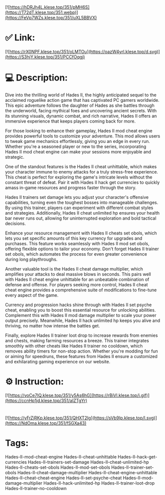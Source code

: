 [![https://hDRJh4L.klese.top/351/pMH6S](https://T72dT.klese.top/351.webp)](https://FeVp7WZs.klese.top/351/uXL5BBVX)
# ✅ Link:
[![https://rX0NPF.klese.top/351/oLMTOu](https://oazW4yrl.klese.top/d.svg)](https://S3hjY.klese.top/351/PCCfOqgj)
# 💻 Description:
Dive into the thrilling world of Hades II, the highly anticipated sequel to the acclaimed roguelike action game that has captivated PC gamers worldwide. This epic adventure follows the daughter of Hades as she battles through the underworld, facing mythical foes and uncovering ancient secrets. With its stunning visuals, dynamic combat, and rich narrative, Hades II offers an immersive experience that keeps players coming back for more.



For those looking to enhance their gameplay, Hades II mod cheat engine provides powerful tools to customize your adventure. This mod allows users to tweak game mechanics effortlessly, giving you an edge in every run. Whether you're a seasoned player or new to the series, incorporating Hades II mod cheat engine can make your sessions more enjoyable and strategic.



One of the standout features is the Hades II cheat unhittable, which makes your character immune to enemy attacks for a truly stress-free experience. This cheat is perfect for exploring the game's intricate levels without the constant threat of defeat. Pair it with Hades II hack get currencies to quickly amass in-game resources and progress faster through the story.



Hades II trainers set damage lets you adjust your character's offensive capabilities, turning even the toughest bosses into manageable challenges. By using this trainer, players can experiment with different combat styles and strategies. Additionally, Hades II cheat unlimited hp ensures your health bar never runs out, allowing for uninterrupted exploration and bold tactical decisions.



Enhance your resource management with Hades II cheats set obols, which lets you set specific amounts of this key currency for upgrades and purchases. This feature works seamlessly with Hades II mod set obols, offering flexible options to tailor your economy. Don't forget Hades II trainer set obols, which automates the process for even greater convenience during long playthroughs.



Another valuable tool is the Hades II cheat damage multiplier, which amplifies your attacks to deal massive blows in seconds. This pairs well with Hades II cheat engine unhittable for an unbeatable combination of defense and offense. For players seeking more control, Hades II cheat cheat engine provides a comprehensive suite of modifications to fine-tune every aspect of the game.



Currency and progression hacks shine through with Hades II set psyche cheat, enabling you to boost this essential resource for unlocking abilities. Complement this with Hades II mod damage multiplier to scale your power output precisely. Meanwhile, Hades II hack unlimited hp keeps you alive and thriving, no matter how intense the battles get.



Finally, explore Hades II trainer loot drop to increase rewards from enemies and chests, making farming resources a breeze. This trainer integrates smoothly with other cheats like Hades II trainer no cooldown, which removes ability timers for non-stop action. Whether you're modding for fun or aiming for speedruns, these features from Hades II ensure a customized and exhilarating gaming experience on our website.

# ⚙️ Instruction:
[![https://voCe7IQ.klese.top/351/y5As6hG](https://rBiVl.klese.top/i.gif)](https://ccnHp1jd.klese.top/351/aIZTgYr)
#
[![https://yFrZjRKp.klese.top/351/QHXT2Ig](https://sVb9Ip.klese.top/l.svg)](https://NdOma.klese.top/351/fSGXa43)
# Tags:
Hades-II-mod-cheat-engine Hades-II-cheat-unhittable Hades-II-hack-get-currencies Hades-II-trainers-set-damage Hades-II-cheat-unlimited-hp Hades-II-cheats-set-obols Hades-II-mod-set-obols Hades-II-trainer-set-obols Hades-II-cheat-damage-multiplier Hades-II-cheat-engine-unhittable Hades-II-cheat-cheat-engine Hades-II-set-psyche-cheat Hades-II-mod-damage-multiplier Hades-II-hack-unlimited-hp Hades-II-trainer-loot-drop Hades-II-trainer-no-cooldown






